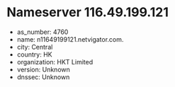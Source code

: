 # Nameserver 116.49.199.121

* as_number: 4760
* name: n11649199121.netvigator.com.
* city: Central
* country: HK
* organization: HKT Limited
* version: Unknown
* dnssec: Unknown
